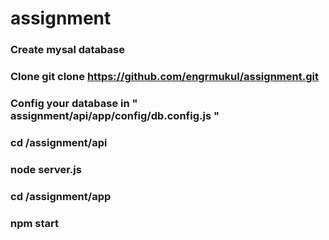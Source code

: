 # assignment
  ### Create mysal database
  ### Clone git clone https://github.com/engrmukul/assignment.git
  ### Config your database in " assignment/api/app/config/db.config.js "
  ### cd /assignment/api
  ### node server.js
  ### cd /assignment/app
  ### npm start
